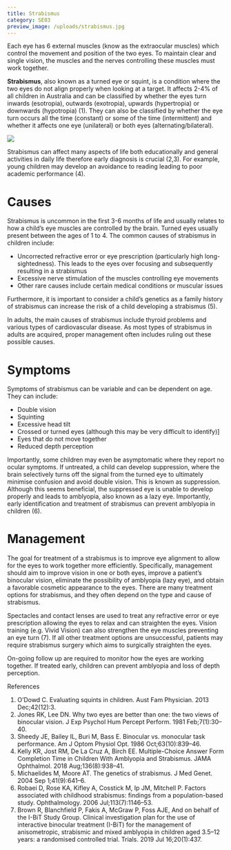 ```yaml
---
title: Strabismus
category: SE03
preview_image: /uploads/strabismus.jpg
---
```

Each eye has 6 external muscles (know as the extraocular muscles) which control the movement and position of the two eyes. To maintain clear and single vision, the muscles and the nerves controlling these muscles must work together.

**Strabismus**, also known as a turned eye or squint, is a condition where the two eyes do not align properly when looking at a target. It affects 2-4% of all children in Australia and can be classified by whether the eyes turn inwards (esotropia), outwards (exotropia), upwards (hypertropia) or downwards (hypotropia) (1). They can also be classified by whether the eye turn occurs all the time (constant) or some of the time (intermittent) and whether it affects one eye (unilateral) or both eyes (alternating/bilateral).

![](/uploads/strabismus1.jpg)

Strabismus can affect many aspects of life both educationally and general activities in daily life therefore early diagnosis is crucial (2,3). For example, young children may develop an avoidance to reading leading to poor academic performance (4).

# Causes

Strabismus is uncommon in the first 3-6 months of life and usually relates to how a child’s eye muscles are controlled by the brain.
Turned eyes usually present between the ages of 1 to 4. The common causes of strabismus in children include:

* Uncorrected refractive error or eye prescription (particularly high long-sightedness). This leads to the eyes over focusing and subsequently resulting in a strabismus
* Excessive nerve stimulation of the muscles controlling eye movements
* Other rare causes include certain medical conditions or muscular issues

Furthermore, it is important to consider a child’s genetics as a family history of strabismus can increase the risk of a child developing a strabismus (5).

In adults, the main causes of strabismus include thyroid problems and various types of cardiovascular disease. As most types of strabismus in adults are acquired, proper management often includes ruling out these possible causes.

# Symptoms

Symptoms of strabismus can be variable and can be dependent on age. They can include:

* Double vision
* Squinting
* Excessive head tilt
* Crossed or turned eyes (although this may be very difficult to identify)]
* Eyes that do not move together
* Reduced depth perception

Importantly, some children may even be asymptomatic where they report no ocular symptoms. If untreated, a child can develop suppression, where the brain selectively turns off the signal from the turned eye to ultimately minimise confusion and avoid double vision. This is known as suppression. Although this seems beneficial, the suppressed eye is unable to develop properly and leads to amblyopia, also known as a lazy eye. Importantly, early identification and treatment of strabismus can prevent amblyopia in children (6).

# Management

The goal for treatment of a strabismus is to improve eye alignment to allow for the eyes to work together more efficiently. Specifically, management should aim to improve vision in one or both eyes, improve a patient’s binocular vision, eliminate the possibility of amblyopia (lazy eye), and obtain a favorable cosmetic appearance to the eyes. There are many treatment options for strabismus, and they often depend on the type and cause of strabismus.

Spectacles and contact lenses are used to treat any refractive error or eye prescription allowing the eyes to relax and can straighten the eyes. Vision training (e.g. Vivid Vision) can also strengthen the eye muscles preventing an eye turn (7). If all other treatment options are unsuccessful, patients may require strabismus surgery which aims to surgically straighten the eyes.

On-going follow up are required to monitor how the eyes are working together. If treated early, children can prevent amblyopia and loss of depth perception.

References

1. O’Dowd C. Evaluating squints in children. Aust Fam Physician. 2013 Dec;42(12):3.
2. Jones RK, Lee DN. Why two eyes are better than one: the two views of binocular vision. J Exp Psychol Hum Percept Perform. 1981 Feb;7(1):30–40.
3. Sheedy JE, Bailey IL, Buri M, Bass E. Binocular vs. monocular task performance. Am J Optom Physiol Opt. 1986 Oct;63(10):839–46.
4. Kelly KR, Jost RM, De La Cruz A, Birch EE. Multiple-Choice Answer Form Completion Time in Children With Amblyopia and Strabismus. JAMA Ophthalmol. 2018 Aug;136(8):938–41.
5. Michaelides M, Moore AT. The genetics of strabismus. J Med Genet. 2004 Sep 1;41(9):641–6.
6. Robaei D, Rose KA, Kifley A, Cosstick M, Ip JM, Mitchell P. Factors associated with childhood strabismus: findings from a population-based study. Ophthalmology. 2006 Jul;113(7):1146–53.
7. Brown R, Blanchfield P, Fakis A, McGraw P, Foss AJE, And on behalf of the I-BiT Study Group. Clinical investigation plan for the use of interactive binocular treatment (I-BiT) for the management of anisometropic, strabismic and mixed amblyopia in children aged 3.5–12 years: a randomised controlled trial. Trials. 2019 Jul 16;20(1):437.